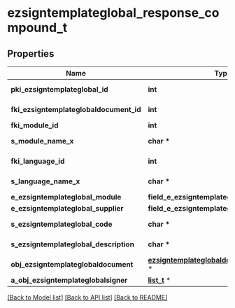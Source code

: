 # ezsigntemplateglobal_response_compound_t

## Properties
Name | Type | Description | Notes
------------ | ------------- | ------------- | -------------
**pki_ezsigntemplateglobal_id** | **int** | The unique ID of the Ezsigntemplateglobal | 
**fki_ezsigntemplateglobaldocument_id** | **int** | The unique ID of the Ezsigntemplateglobaldocument | 
**fki_module_id** | **int** | The unique ID of the Module | 
**s_module_name_x** | **char \*** | The Name of the Module in the language of the requester | [optional] 
**fki_language_id** | **int** | The unique ID of the Language.  Valid values:  |Value|Description| |-|-| |1|French| |2|English| | 
**s_language_name_x** | **char \*** | The Name of the Language in the language of the requester | 
**e_ezsigntemplateglobal_module** | **field_e_ezsigntemplateglobal_module_t \*** |  | 
**e_ezsigntemplateglobal_supplier** | **field_e_ezsigntemplateglobal_supplier_t \*** |  | 
**s_ezsigntemplateglobal_code** | **char \*** | The Code of the Ezsigntemplateglobal | 
**s_ezsigntemplateglobal_description** | **char \*** | The description of the Ezsigntemplate | 
**obj_ezsigntemplateglobaldocument** | [**ezsigntemplateglobaldocument_response_t**](ezsigntemplateglobaldocument_response.md) \* |  | [optional] 
**a_obj_ezsigntemplateglobalsigner** | [**list_t**](ezsigntemplateglobalsigner_response_compound.md) \* |  | 

[[Back to Model list]](../README.md#documentation-for-models) [[Back to API list]](../README.md#documentation-for-api-endpoints) [[Back to README]](../README.md)


